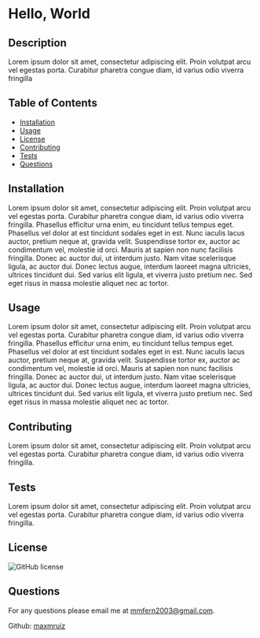 
# Hello, World

## Description
Lorem ipsum dolor sit amet, consectetur adipiscing elit. Proin volutpat arcu vel egestas porta. Curabitur pharetra congue diam, id varius odio viverra fringilla

## Table of Contents
- [Installation](#installation)
- [Usage](#usage)
- [License](#license)
- [Contributing](#contributing)
- [Tests](#tests)
- [Questions](#questions)

## Installation
Lorem ipsum dolor sit amet, consectetur adipiscing elit. Proin volutpat arcu vel egestas porta. Curabitur pharetra congue diam, id varius odio viverra fringilla. Phasellus efficitur urna enim, eu tincidunt tellus tempus eget. Phasellus vel dolor at est tincidunt sodales eget in est. Nunc iaculis lacus auctor, pretium neque at, gravida velit. Suspendisse tortor ex, auctor ac condimentum vel, molestie id orci. Mauris at sapien non nunc facilisis fringilla. Donec ac auctor dui, ut interdum justo. Nam vitae scelerisque ligula, ac auctor dui. Donec lectus augue, interdum laoreet magna ultricies, ultrices tincidunt dui. Sed varius elit ligula, et viverra justo pretium nec. Sed eget risus in massa molestie aliquet nec ac tortor.

## Usage
Lorem ipsum dolor sit amet, consectetur adipiscing elit. Proin volutpat arcu vel egestas porta. Curabitur pharetra congue diam, id varius odio viverra fringilla. Phasellus efficitur urna enim, eu tincidunt tellus tempus eget. Phasellus vel dolor at est tincidunt sodales eget in est. Nunc iaculis lacus auctor, pretium neque at, gravida velit. Suspendisse tortor ex, auctor ac condimentum vel, molestie id orci. Mauris at sapien non nunc facilisis fringilla. Donec ac auctor dui, ut interdum justo. Nam vitae scelerisque ligula, ac auctor dui. Donec lectus augue, interdum laoreet magna ultricies, ultrices tincidunt dui. Sed varius elit ligula, et viverra justo pretium nec. Sed eget risus in massa molestie aliquet nec ac tortor.

## Contributing
Lorem ipsum dolor sit amet, consectetur adipiscing elit. Proin volutpat arcu vel egestas porta. Curabitur pharetra congue diam, id varius odio viverra fringilla.

## Tests
Lorem ipsum dolor sit amet, consectetur adipiscing elit. Proin volutpat arcu vel egestas porta. Curabitur pharetra congue diam, id varius odio viverra fringilla.

## License
![GitHub license](https://img.shields.io/badge/license-MIT-blue.svg)

## Questions
For any questions please email me at [mmfern2003@gmail.com](mailto:mmfern2003@gmail.com).

Github: [maxmruiz](https://github.com/maxmruiz)
